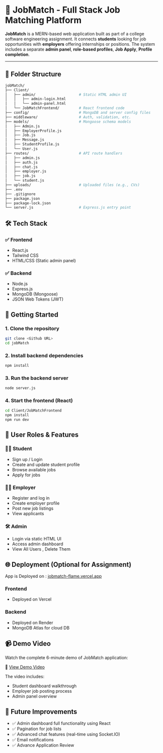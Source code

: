 # 🎯 JobMatch - Full Stack Job Matching Platform

**JobMatch** is a MERN-based web application built as part of a college software engineering assignment. It connects **students** looking for job opportunities with **employers** offering internships or positions. The system includes a separate **admin panel**, **role-based profiles**, **Job Apply**, **Profile completion**.

---

## 📁 Folder Structure

```bash
jobMatch/
├── Client/
│   ├── admin/                    # Static HTML admin UI
│   │   ├── admin-login.html
│   │   └── admin-panel.html
│   └── JobMatchFrontend/         # React frontend code
├── config/                       # MongoDB and server config files
├── middleware/                   # Auth, validation, etc.
├── models/                       # Mongoose schema models
│   ├── Admin.js
│   ├── EmployerProfile.js
│   ├── Job.js
│   ├── Message.js
│   ├── StudentProfile.js
│   └── User.js
├── routes/                       # API route handlers
│   ├── admin.js
│   ├── auth.js
│   ├── chat.js
│   ├── employer.js
│   ├── job.js
│   └── student.js
├── uploads/                      # Uploaded files (e.g., CVs)
├── .env
├── .gitignore
├── package.json
├── package-lock.json
└── server.js                     # Express.js entry point
```

## 🛠️ Tech Stack

### ✅ Frontend
- React.js
- Tailwind CSS
- HTML/CSS (Static admin panel)

### ✅ Backend
- Node.js
- Express.js
- MongoDB (Mongoose)
- JSON Web Tokens (JWT)

## 🚀 Getting Started

### 1. Clone the repository
```bash
git clone <Github URL>
cd jobMatch
```

### 2. Install backend dependencies
```bash
npm install
```

### 3. Run the backend server
```bash
node server.js
```

### 4. Start the frontend (React)
```bash
cd Client/JobMatchFrontend
npm install
npm run dev
```

## 👤 User Roles & Features

### 🧑‍🎓 Student
- Sign up / Login
- Create and update student profile
- Browse available jobs
- Apply for jobs

### 🧑‍💼 Employer
- Register and log in
- Create employer profile
- Post new job listings
- View applicants

### 🛠️ Admin
- Login via static HTML UI
- Access admin dashboard
- View All Users , Delete Them


## 🌐 Deployment (Optional for Assignment)

App is Deployed on : [jobmatch-flame.vercel.app](https://jobmatch-flame.vercel.app/)

### Frontend
- Deployed on Vercel 

### Backend
- Deployed on Render
- MongoDB Atlas for cloud DB

## 📹 Demo Video

Watch the complete 6-minute demo of JobMatch application:

🎥 [View Demo Video](https://drive.google.com/file/d/1b16F23fFw1kEG268qOzmEa68wrghWmo3/view?usp=drive_link)

The video includes:
- Student dashboard walkthrough
- Employer job posting process
- Admin panel overview


## 📌 Future Improvements

- ✅ Admin dashboard full functionality using React
- ✅ Pagination for job lists
- ✅ Advanced chat features (real-time using Socket.IO)
- ✅ Email notifications
- ✅ Advance Application Review
